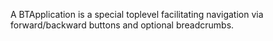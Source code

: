 A BTApplication is a special toplevel facilitating navigation via forward/backward buttons and optional breadcrumbs.